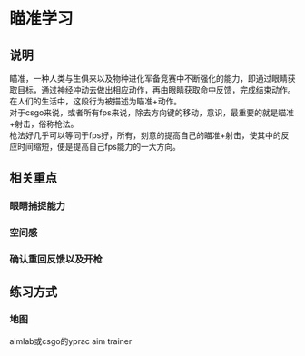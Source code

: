 # 瞄准学习

## 说明
瞄准，一种人类与生俱来以及物种进化军备竞赛中不断强化的能力，即通过眼睛获取目标，通过神经冲动去做出相应动作，再由眼睛获取命中反馈，完成结束动作。  
在人们的生活中，这段行为被描述为瞄准+动作。  
对于csgo来说，或者所有fps来说，除去方向键的移动，意识，最重要的就是瞄准+射击，俗称枪法。  
枪法好几乎可以等同于fps好，所有，刻意的提高自己的瞄准+射击，使其中的反应时间缩短，便是提高自己fps能力的一大方向。  

## 相关重点
### 眼睛捕捉能力
### 空间感
### 确认重回反馈以及开枪

## 练习方式
### 地图
aimlab或csgo的yprac aim trainer